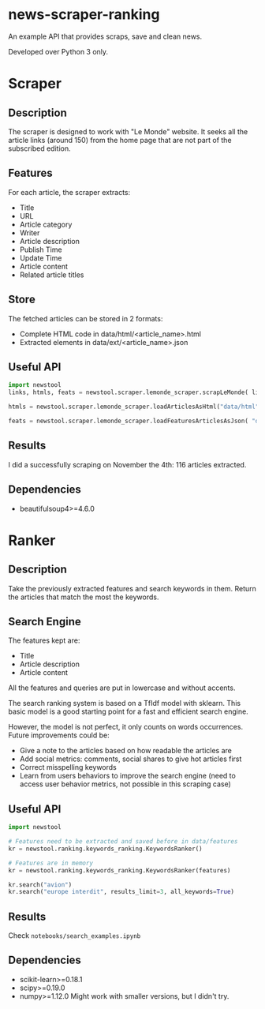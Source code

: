 # news-scraper-ranking
An example API that provides scraps, save and clean news.

Developed over Python 3 only.

# Scraper

## Description
The scraper is designed to work with "Le Monde" website. It seeks all the article links (around 150) from the home page that are not part of the subscribed edition.

## Features
For each article, the scraper extracts:
 - Title
 - URL
 - Article category
 - Writer
 - Article description
 - Publish Time
 - Update Time
 - Article content
 - Related article titles

## Store
The fetched articles can be stored in 2 formats:
 - Complete HTML code in data/html/<article_name>.html
 - Extracted elements in data/ext/<article_name>.json

## Useful API
```python
import newstool
links, htmls, feats = newstool.scraper.lemonde_scraper.scrapLeMonde( links_limit=-1, save_html=True, save_features_json=True)

htmls = newstool.scraper.lemonde_scraper.loadArticlesAsHtml("data/html")

feats = newstool.scraper.lemonde_scraper.loadFeaturesArticlesAsJson( "data/features" )
```

## Results
I did a successfully scraping on November the 4th: 116 articles extracted.

## Dependencies
 - beautifulsoup4>=4.6.0

# Ranker

## Description
Take the previously extracted features and search keywords in them.
Return the articles that match the most the keywords.

## Search Engine
The features kept are:
 - Title
 - Article description
 - Article content

All the features and queries are put in lowercase and without accents.

The search ranking system is based on a TfIdf model with sklearn. This basic 
model is a good starting point for a fast and efficient search engine. 

However, the model is not perfect, it only counts on words occurrences. 
Future improvements could be:
 - Give a note to the articles based on how readable the articles are
 - Add social metrics: comments, social shares to give hot articles first
 - Correct misspelling keywords
 - Learn from users behaviors to improve the search engine 
    (need to access user behavior metrics, not possible in this scraping case) 

## Useful API
```python
import newstool

# Features need to be extracted and saved before in data/features 
kr = newstool.ranking.keywords_ranking.KeywordsRanker()

# Features are in memory
kr = newstool.ranking.keywords_ranking.KeywordsRanker(features)

kr.search("avion")
kr.search("europe interdit", results_limit=3, all_keywords=True)
```

## Results
Check `notebooks/search_examples.ipynb`

## Dependencies
 - scikit-learn>=0.18.1
 - scipy>=0.19.0
 - numpy>=1.12.0
Might work with smaller versions, but I didn't try.
